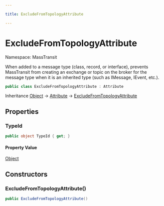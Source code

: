 ```yaml
---

title: ExcludeFromTopologyAttribute

---
```


# ExcludeFromTopologyAttribute

Namespace: MassTransit

When added to a message type (class, record, or interface), prevents
 MassTransit from creating an exchange or topic on the broker for the message
 type when it is an inherited type (such as IMessage, IEvent, etc.).

```csharp
public class ExcludeFromTopologyAttribute : Attribute
```

Inheritance [Object](https://learn.microsoft.com/en-us/dotnet/api/system.object) → [Attribute](https://learn.microsoft.com/en-us/dotnet/api/system.attribute) → [ExcludeFromTopologyAttribute](../masstransit/excludefromtopologyattribute)

## Properties

### **TypeId**

```csharp
public object TypeId { get; }
```

#### Property Value

[Object](https://learn.microsoft.com/en-us/dotnet/api/system.object)<br/>

## Constructors

### **ExcludeFromTopologyAttribute()**

```csharp
public ExcludeFromTopologyAttribute()
```
